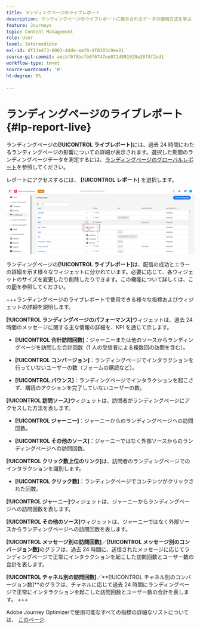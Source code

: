 ```yaml
---
title: ランディングページのライブレポート
description: ランディングページのライブレポートに表示されるデータの使用方法を学ぶ
feature: Journeys
topic: Content Management
role: User
level: Intermediate
exl-id: df13e473-8003-4dde-aaf8-df8385c9ee21
source-git-commit: aecbf0f8bcfb8f6747ee072d891029a38f8f2ed1
workflow-type: tm+mt
source-wordcount: '0'
ht-degree: 0%

---
```


# ランディングページのライブレポート {#lp-report-live}

ランディングページの&#x200B;**[!UICONTROL ライブレポート]**&#x200B;には、過去 24 時間にわたるランディングページの影響についての詳細が表示されます。選択した期間のランディングページデータを測定するには、[ランディングページのグローバルレポート](lp-report-global.md)を参照してください。

レポートにアクセスするには、 **[!UICONTROL レポート]** を選択します。

![](assets/landing_page_report.png)

ランディングページの&#x200B;**[!UICONTROL ライブレポート]**&#x200B;は、配信の成功とエラーの詳細を示す様々なウィジェットに分かれています。必要に応じて、各ウィジェットのサイズを変更したり削除したりできます。この機能について詳しくは、この[節](live-report.md)を参照してください。

+++ランディングページのライブレポートで使用できる様々な指標およびウィジェットの詳細を説明します。

**[!UICONTROL ランディングページのパフォーマンス]**&#x200B;ウィジェットは、過去 24 時間のメッセージに関する主な情報の詳細を、KPI を通じて示します。

* **[!UICONTROL 合計訪問回数]**：ジャーニーまたは他のソースからランディングページを訪問した合計回数（1 人の受信者による複数回の訪問を含む）。

* **[!UICONTROL コンバージョン]**：ランディングページでインタラクションを行っていないユーザーの数（フォームの購読など）。

* **[!UICONTROL バウンス]**：ランディングページでインタラクションを起こさず、購読のアクションを完了していないユーザーの数。

**[!UICONTROL 訪問ソース]**&#x200B;ウィジェットは、訪問者がランディングページにアクセスした方法を表します。

* **[!UICONTROL ジャーニー]**：ジャーニーからのランディングページへの訪問回数。

* **[!UICONTROL その他のソース]**：ジャーニーではなく外部ソースからのランディングページへの訪問回数。

**[!UICONTROL クリック数上位のリンク]**&#x200B;は、訪問者のランディングページでのインタラクションを識別します。

* **[!UICONTROL クリック数]**：ランディングページでコンテンツがクリックされた回数。

**[!UICONTROL ジャーニー]**&#x200B;ウィジェットは、ジャーニーからランディングページへの訪問回数を表します。

**[!UICONTROL その他のソース]**&#x200B;ウィジェットは、ジャーニーではなく外部ソースからランディングページへの訪問回数を表します。

**[!UICONTROL メッセージ別の訪問回数]**／**[!UICONTROL メッセージ別のコンバージョン数]**&#x200B;のグラフは、過去 24 時間に、送信されたメッセージに応じてランディングページで正常にインタラクションを起こした訪問回数とユーザー数の合計を表します。

**[!UICONTROL チャネル別の訪問回数]**／**[!UICONTROL チャネル別のコンバージョン数]**のグラフは、チャネルに応じて過去 24 時間にランディングページで正常にインタラクションを起こした訪問回数とユーザー数の合計を表します。
+++

Adobe Journey Optimizerで使用可能なすべての指標の詳細なリストについては、 [このページ](live-report.md#list-of-components-live).
